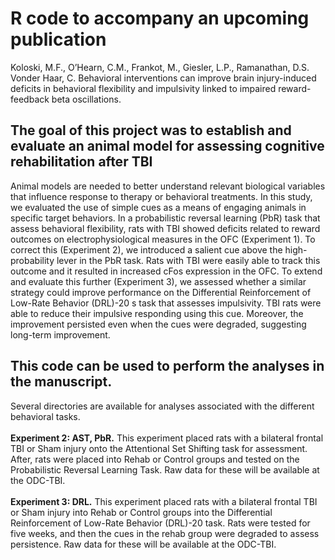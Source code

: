 # R code to accompany an upcoming publication 
Koloski, M.F., O’Hearn, C.M., Frankot, M., Giesler, L.P., Ramanathan, D.S. Vonder Haar, C. Behavioral interventions can improve brain injury-induced deficits in behavioral flexibility and impulsivity linked to impaired reward-feedback beta oscillations.

## The goal of this project was to establish and evaluate an animal model for assessing cognitive rehabilitation after TBI
Animal models are needed to better understand relevant biological variables that influence response to therapy or behavioral treatments.
In this study, we evaluated the use of simple cues as a means of engaging animals in specific target behaviors. 
In a probabilistic reversal learning (PbR) task that assess behavioral flexibility, rats with TBI showed deficits related to reward outcomes on electrophysiological measures in the OFC (Experiment 1). 
To correct this (Experiment 2), we introduced a salient cue above the high-probability lever in the PbR task. Rats with TBI were easily able to track this outcome and it resulted in increased cFos expression in the OFC.
To extend and evaluate this further (Experiment 3), we assessed whether a similar strategy could improve performance on the Differential Reinforcement of Low-Rate Behavior (DRL)-20 s task that assesses impulsivity.
TBI rats were able to reduce their impulsive responding using this cue. Moreover, the improvement persisted even when the cues were degraded, suggesting long-term improvement.

## This code can be used to perform the analyses in the manuscript. 
Several directories are available for analyses associated with the different behavioral tasks.
<br><br><b>Experiment 2: AST, PbR.</b> This experiment placed rats with a bilateral frontal TBI or Sham injury onto the Attentional Set Shifting task for assessment. 
After, rats were placed into Rehab or Control groups and tested on the Probabilistic Reversal Learning Task. Raw data for these will be available at the ODC-TBI.
<br><br><b>Experiment 3: DRL.</b> This experiment placed rats with a bilateral frontal TBI or Sham injury into Rehab or Control groups into the Differential Reinforcement of Low-Rate Behavior (DRL)-20 task. 
Rats were tested for five weeks, and then the cues in the rehab group were degraded to assess persistence. Raw data for these will be available at the ODC-TBI.
